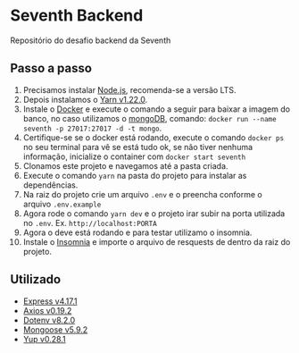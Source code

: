 # Seventh Backend

Repositório do desafio backend da Seventh

## Passo a passo
 1. Precisamos instalar [Node.js](https://nodejs.org/en/), recomenda-se a versão LTS.
 2. Depois instalamos o [Yarn v1.22.0](https://classic.yarnpkg.com/lang/en/).
 3. Instale o [Docker](https://docs.docker.com/install/) e execute o comando a seguir para baixar a imagem do banco, no caso utilizamos o [mongoDB](https://www.mongodb.com/), comando: `docker run --name seventh -p 27017:27017 -d -t mongo`.
 4. Certifique-se se o docker está rodando, execute o comando `docker ps` no seu terminal para vê se está tudo ok, se não tiver nenhuma informação, inicialize o container com `docker start seventh`
 5. Clonamos este projeto e navegamos até a pasta criada.
 6. Execute o comando `yarn` na pasta do projeto para instalar as dependências.
 7. Na raiz do projeto crie um arquivo `.env` e o preencha conforme o arquivo `.env.example`
 8. Agora rode o comando `yarn dev` e o projeto irar subir na porta utilizada no `.env`. Ex. `http://localhost:PORTA`
 9. Agora o deve está rodando e para testar utilizamo o insomnia.
 10. Instale o [Insomnia](https://insomnia.rest/download/) e importe o arquivo de resquests de dentro da raiz do projeto.

## Utilizado
  - [Express v4.17.1](https://expressjs.com/pt-br/)
  - [Axios v0.19.2](https://github.com/axios/axios)
  - [Dotenv v8.2.0](https://www.npmjs.com/package/dotenv)
  - [Mongoose v5.9.2](https://mongoosejs.com/)
  - [Yup v0.28.1](https://github.com/jquense/yup)
